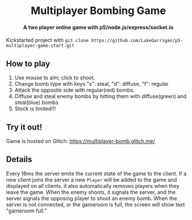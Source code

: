 
<h1 align="center">
  Multiplayer Bombing Game 
</h1>

<h4 align="center">A two player online game with p5/node.js/express/socket.io </h4>

Kickstarted project with `git clone https://github.com/LukeGarrigan/p5-multiplayer-game-start.git`

## How to play
1. Use mouse to aim; click to shoot.
2. Change bomb type with keys "s": steal, "d": diffuse, "f": regular
3. Attack the opposite side with regular(red) bombs. 
4. Diffuse and steal enemy bombs by hitting them with diffuse(green) and steal(blue) bombs
5. Stock is limited!!!

## Try it out!
Game is hosted on Glitch: https://multiplayer-bomb.glitch.me/

## Details 
Every 16ms the server emits the current state of the game to the client. If a new client joins the server a new `Player` will be added to the game and displayed on all clients, it also automatically removes players when they leave the game. When the enemy shoots, it signals the server, and the server signals the opposing player to shoot an enemy bomb. When the server is not connected, or the gameroom is full, the screen will show text "gameroom full."
